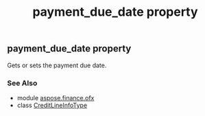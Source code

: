 ﻿---
title: payment_due_date property
second_title: Aspose.Finance for Python via .NET API References
description: 
type: docs
weight: 110
url: /python-net/aspose.finance.ofx/creditlineinfotype/payment_due_date/
is_root: false
---

## payment_due_date property


Gets or sets the payment due date.

### See Also
* module [aspose.finance.ofx](../../)
* class [CreditLineInfoType](/finance/python-net/aspose.finance.ofx/creditlineinfotype)
